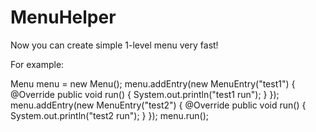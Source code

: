 # MenuHelper
Now you can create simple 1-level menu very fast!

For example:

Menu menu = new Menu();
menu.addEntry(new MenuEntry("test1") {
    @Override
    public void run() {
        System.out.println("test1 run");
    }
});
menu.addEntry(new MenuEntry("test2") {
    @Override
    public void run() {
        System.out.println("test2 run");
    }
});
menu.run();
